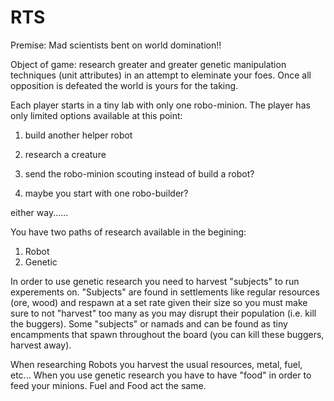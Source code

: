 RTS
===
Premise:  Mad scientists bent on world domination!!

Object of game:  research greater and greater genetic manipulation techniques (unit attributes) in an attempt to eleminate 
your foes.  Once all opposition is defeated the world is yours for the taking.

Each player starts in a tiny lab with only one robo-minion.  The player has only limited options available at this point:

  1) build another helper robot
  
  2) research a creature
  
  3) send the robo-minion scouting instead of build a robot?
  
  4) maybe you start with one robo-builder?
  
  either way......
  
You have two paths of research available in the begining:
  1) Robot
  2) Genetic
  
  In order to use genetic research you need to harvest "subjects" to run experements on.
  "Subjects" are found in settlements like regular resources (ore, wood) 
  and respawn at a set rate given their size so
  you must make sure to not "harvest" too many as you may disrupt 
  their population (i.e. kill the buggers).
  Some "subjects" or namads and can be found as tiny encampments 
  that spawn throughout the board (you can kill these buggers, harvest away).
  
  When researching Robots you harvest the usual resources, metal, fuel, etc...
  When you use genetic research you have to have "food" in order to feed your minions.
  Fuel and Food act the same.
  
  
  
  
  
  
  
  

